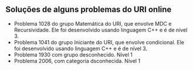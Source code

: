 ##        Soluções de alguns problemas do URI online

* Problema 1028  do grupo Matemática do URI, que envolve MDC e Recursividade. Ele foi desenvolvido usando linguagem C++ e é de nível 3.
* Problema 1041 do grupo Iniciante do URI, que envolve condicional. Ele foi desenvolvido usando linguagem C++ e é de nível 3.
* Problema 1930  com grupo desconhecido. Nível 1
* Problema 2006, com categoria dsconhecida. Nível 1